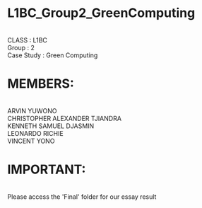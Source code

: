 # L1BC_Group2_GreenComputing
<br>CLASS : L1BC
<br>Group : 2
<br>Case Study : Green Computing
# MEMBERS:
<br> ARVIN YUWONO
<br> CHRISTOPHER ALEXANDER TJIANDRA
<br> KENNETH SAMUEL DJASMIN
<br> LEONARDO RICHIE
<br> VINCENT YONO

# IMPORTANT:
<br> Please access the 'Final' folder for our essay result

